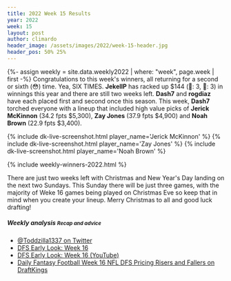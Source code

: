 ```yaml
---
title: 2022 Week 15 Results
year: 2022
week: 15
layout: post
author: climardo
header_image: /assets/images/2022/week-15-header.jpg
header_pos: 50% 25%
---
```

{%- assign weekly = site.data.weekly2022 | where: "week", page.week | first -%}
Congratulations to this week's winners, all returning for a second or sixth (😳) time. Yea, SIX TIMES. **JekellP** has racked up $144 (🥇: 3, 🥈: 3) in winnings this year and there are still two weeks left. **Dash7** and **rogdiaz** have each placed first and second once this season. This week, **Dash7** torched everyone with a lineup that included high value picks of **Jerick McKinnon** (34.2 fpts $5,300), **Zay Jones** (37.9 fpts $4,900) and **Noah Brown** (22.9 fpts $3,400). 

{% include dk-live-screenshot.html player_name='Jerick McKinnon' %}
{% include dk-live-screenshot.html player_name='Zay Jones' %}
{% include dk-live-screenshot.html player_name='Noah Brown' %}

{% include weekly-winners-2022.html %}

There are just two weeks left with Christmas and New Year's Day landing on the next two Sundays. This Sunday there will be just three games, with the majority of Weke 16 games being played on Christmas Eve so keep that in mind when you create your lineup. Merry Christmas to all and good luck drafting!

##### Weekly analysis <small class="text-muted">Recap and advice</small>
- [@Toddzilla1337 on Twitter](https://twitter.com/Toddzilla1337/status/1605323362628247552)
- [DFS Early Look\: Week 16](https://www.fantasypoints.com/nfl/articles/2022/dfs-early-look-week-16#/)
- [DFS Early Look\: Week 16 (YouTube)](https://www.youtube.com/watch?v=ouQk3VtBkP0)
- [Daily Fantasy Football Week 16 NFL DFS Pricing Risers and Fallers on DraftKings](https://www.fantasylabs.com/articles/daily-fantasy-football-week-16-nfl-dfs-pricing-risers-fallers-draftkings/)
